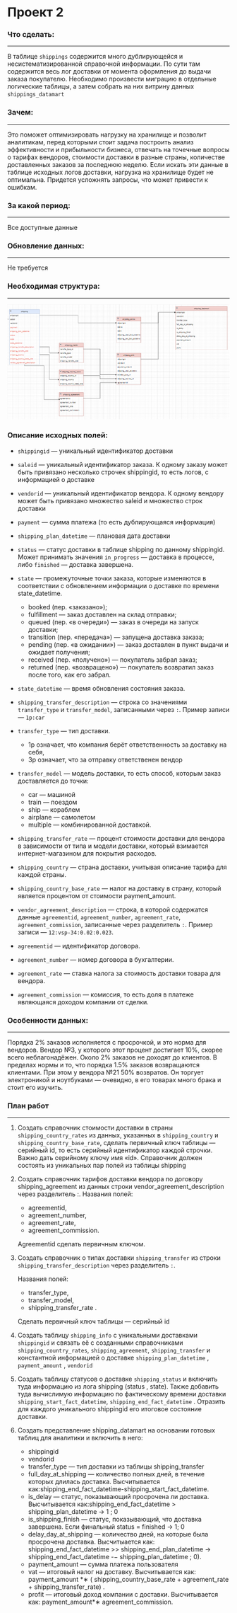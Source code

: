 # Проект 2

### Что сделать:
---
В таблице `shippings` содержится много дублирующейся и несистематизированной справочной информации. По сути там содержится весь лог доставки от момента оформления до выдачи заказа покупателю. Необходимо произвести миграцию в отдельные логические таблицы, а затем собрать на них витрину данных `shippings_datamart`

### Зачем: 
---
 Это поможет оптимизировать нагрузку на хранилище и позволит аналитикам, перед которыми стоит задача построить анализ эффективности и прибыльности бизнеса, отвечать на точечные вопросы о тарифах вендоров, стоимости доставки в разные страны, количестве доставленных заказов за последнюю неделю. Если искать эти данные в таблице исходных логов доставки, нагрузка на хранилище будет не оптимальна. Придется усложнять запросы, что может привести к ошибкам.

### За какой период: 
---
Все доступные данные

### Обновление данных:
---
Не требуется

### Необходимая структура:
---
![Требуемая модель данных](/src/final_schema.png "Требуемая модель данных")

### Описание исходных полей:
* `shippingid` — уникальный идентификатор доставки
* `saleid` — уникальный идентификатор заказа. К одному заказу может быть привязано несколько строчек shippingid, то есть логов, с информацией о доставке
* `vendorid` — уникальный идентификатор вендора. К одному вендору может быть привязано множество saleid и множество строк доставки
* `payment` — сумма платежа (то есть дублирующаяся информация)
* `shipping_plan_datetime` — плановая дата доставки
* `status` — статус доставки в таблице shipping по данному shippingid. Может принимать значения `in_progress` — доставка в процессе, либо `finished` — доставка завершена.
* `state` — промежуточные точки заказа, которые изменяются в соответствии с обновлением информации о доставке по времени state_datetime.
    - booked (пер. «заказано»);
    - fulfillment — заказ доставлен на склад отправки;
    - queued (пер. «в очереди») — заказ в очереди на запуск доставки;
    - transition (пер. «передача») — запущена доставка заказа;
    - pending (пер. «в ожидании») — заказ доставлен в пункт выдачи и ожидает получения;
    - received (пер. «получено») — покупатель забрал заказ;
    - returned (пер. «возвращено») — покупатель возвратил заказ после того, как его забрал.
* `state_datetime` — время обновления состояния заказа.
* `shipping_transfer_description` — строка со значениями `transfer_type` и `transfer_model`, записанными через `:`. 
Пример записи — `1p:car`

* `transfer_type` — тип доставки. 
    - 1p означает, что компания берёт ответственность за доставку на себя, 
    - 3p означает, что за отправку ответственен вендор

* `transfer_model` — модель доставки, то есть способ, которым заказ доставляется до точки: 
    - car — машиной
    - train — поездом
    - ship — кораблем
    - airplane — самолетом
    - multiple — комбинированной доставкой.
    
* `shipping_transfer_rate` — процент стоимости доставки для вендора в зависимости от типа и модели доставки, который взимается интернет-магазином для покрытия расходов.
    
* `shipping_country` — страна доставки, учитывая описание тарифа для каждой страны.
    
* `shipping_country_base_rate` — налог на доставку в страну, который является процентом от стоимости payment_amount.
    
* `vendor_agreement_description` — строка, в которой содержатся данные `agreementid`, `agreement_number`, `agreement_rate`, `agreement_commission`, записанные через разделитель `:`. Пример записи — `12:vsp-34:0.02:0.023`.

* `agreementid` — идентификатор договора. 
* `agreement_number` — номер договора в бухгалтерии. 
* `agreement_rate` — ставка налога за стоимость доставки товара для вендора.
* `agreement_commission` — комиссия, то есть доля в платеже являющаяся доходом компании от сделки.

### Особенности данных:
--- 
Порядка 2% заказов исполняется с просрочкой, и это норма для вендоров. Вендор №3, у которого этот процент достигает 10%, скорее всего неблагонадёжен.
Около 2% заказов не доходят до клиентов.
В пределах нормы и то, что порядка 1.5% заказов возвращаются клиентами. При этом у вендора №21 50% возвратов. Он торгует электроникой и ноутбуками — очевидно, в его товарах много брака и стоит его изучить.

### План работ
---
1. Создать справочник стоимости доставки в страны `shipping_country_rates` из данных, указанных в `shipping_country` и `shipping_country_base_rate`, сделать первичный ключ таблицы — серийный id, то есть серийный идентификатор каждой строчки. Важно дать серийному ключу имя «id». Справочник должен состоять из уникальных пар полей из таблицы shipping

2. Создать справочник тарифов доставки вендора по договору shipping_agreement из данных строки vendor_agreement_description через разделитель :.
Названия полей:
    - agreementid,
    - agreement_number,
    - agreement_rate,
    - agreement_commission.

    Agreementid сделать первичным ключом.

3. Создать справочник о типах доставки `shipping_transfer` из строки `shipping_transfer_description` через разделитель `:`.

    Названия полей:
    - transfer_type,
    - transfer_model,
    - shipping_transfer_rate .

    Сделать первичный ключ таблицы — серийный id

4. Создать таблицу `shipping_info` с уникальными доставками `shippingid` и связать её с созданными справочниками `shipping_country_rates`, `shipping_agreement`, `shipping_transfer` и константной информацией о доставке `shipping_plan_datetime` , `payment_amount` , `vendorid`

5. Создать таблицу статусов о доставке `shipping_status` и включить туда информацию из лога shipping (status , state). Также добавить туда вычислимую информацию по фактическому времени доставки `shipping_start_fact_datetime`, `shipping_end_fact_datetime` . Отразить для каждого уникального shippingid его итоговое состояние доставки.

6. Создать представление shipping_datamart на основании готовых таблиц для аналитики и включить в него:
    - shippingid
    - vendorid
    - transfer_type — тип доставки из таблицы shipping_transfer
    - full_day_at_shipping — количество полных дней, в течение которых длилась доставка. Высчитывается как:shipping_end_fact_datetime-shipping_start_fact_datetime.
    - is_delay — статус, показывающий просрочена ли доставка. Высчитывается как:shipping_end_fact_datetime > shipping_plan_datetime → 1 ; 0
    - is_shipping_finish — статус, показывающий, что доставка завершена. Если финальный status = finished → 1; 0
    - delay_day_at_shipping — количество дней, на которые была просрочена доставка. Высчитыается как: shipping_end_fact_datetime >> shipping_end_plan_datetime → shipping_end_fact_datetime -− shipping_plan_datetime ; 0).
    - payment_amount — сумма платежа пользователя
    - vat — итоговый налог на доставку. Высчитывается как: payment_amount *∗ ( shipping_country_base_rate + agreement_rate + shipping_transfer_rate) .
    - profit — итоговый доход компании с доставки. Высчитывается как: payment_amount*∗ agreement_commission.
